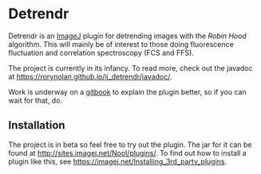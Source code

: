 
<!-- README.md is generated from README.Rmd. Please edit that file -->

# Detrendr

Detrendr is an [ImageJ](https://imagej.net) plugin for detrending images
with the *Robin Hood* algorithm. This will mainly be of interest to
those doing fluorescence fluctuation and correlation spectroscopy (FCS
and FFS).

The project is currently in its infancy. To read more, check out the
javadoc at <https://rorynolan.github.io/ij_detrendr/javadoc/>.

Work is underway on a [gitbook](https://www.gitbook.com/) to explain the
plugin better, so if you can wait for that, do.

## Installation

The project is in beta so feel free to try out the plugin. The jar for
it can be found at <http://sites.imagej.net/Nool/plugins/>. To find out
how to install a plugin like this, see
<https://imagej.net/Installing_3rd_party_plugins>.
